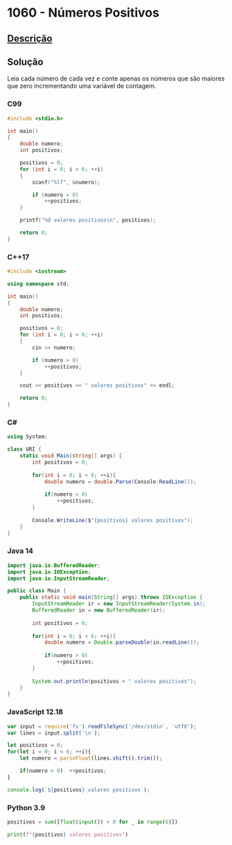 # 1060 - Números Positivos

## [Descrição](https://www.beecrowd.com.br/judge/pt/problems/view/1060)

## Solução

Leia cada número de cada vez e conte apenas os números que são maiores que zero incrementando uma variável de contagem.

### C99

```c
#include <stdio.h>

int main()
{
    double numero;
    int positivos;

    positivos = 0;
    for (int i = 0; i < 6; ++i)
    {
        scanf("%lf", &numero);

        if (numero > 0)
            ++positivos;
    }

    printf("%d valores positivos\n", positivos);

    return 0;
}
```

### C++17

```cpp
#include <iostream>

using namespace std;

int main()
{
    double numero;
    int positivos;

    positivos = 0;
    for (int i = 0; i < 6; ++i)
    {
        cin >> numero;

        if (numero > 0)
            ++positivos;
    }

    cout << positivos << " valores positivos" << endl;

    return 0;
}
```

### C#

```cs
using System;

class URI {
    static void Main(string[] args) {
        int positivos = 0;
        
        for(int i = 0; i < 6; ++i){
            double numero = double.Parse(Console.ReadLine());
            
            if(numero > 0)
                ++positivos;
        }
        
        Console.WriteLine($"{positivos} valores positivos");
    }
}
```

### Java 14

```java
import java.io.BufferedReader;
import java.io.IOException;
import java.io.InputStreamReader;

public class Main {
    public static void main(String[] args) throws IOException {
        InputStreamReader ir = new InputStreamReader(System.in);
        BufferedReader in = new BufferedReader(ir);
        
        int positivos = 0;
        
        for(int i = 0; i < 6; ++i){
            double numero = Double.parseDouble(in.readLine());
            
            if(numero > 0)
                ++positivos;
        }
        
        System.out.println(positivos + " valores positivos");
    }
}
```

### JavaScript 12.18

```javascript
var input = require('fs').readFileSync('/dev/stdin', 'utf8');
var lines = input.split('\n');

let positivos = 0;
for(let i = 0; i < 6; ++i){
    let numero = parseFloat(lines.shift().trim());

    if(numero > 0)  ++positivos;
}

console.log(`${positivos} valores positivos`);
```

### Python 3.9

```python
positivos = sum([float(input()) > 0 for _ in range(6)])

print(f"{positivos} valores positivos")
```